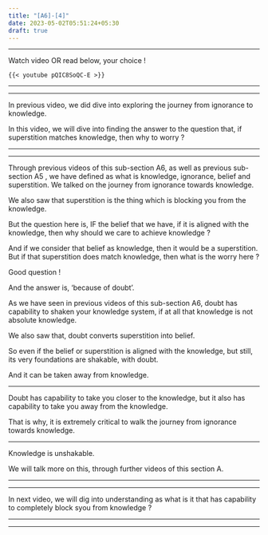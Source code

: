 ```yaml
---
title: "[A6]-[4]"
date: 2023-05-02T05:51:24+05:30
draft: true
---
```


---

Watch video OR read below, your choice !

```
{{< youtube pQIC8SoQC-E >}}
```

---

---

In previous video, we did dive into exploring the journey from ignorance to knowledge.

In this video, we will dive into finding the answer to the question that, if superstition matches knowledge, then why to worry ?

---

---

Through previous videos of this sub-section A6, as well as previous sub-section A5 , we have defined as what is knowledge, ignorance, belief and superstition. We talked on the journey from ignorance towards knowledge.

We also saw that superstition is the thing which is blocking you from the knowledge.

But the question here is, IF the belief that we have, if it is aligned with the knowledge, then why should we care to achieve knowledge ?

And if we consider that belief as knowledge, then it would be a superstition. But if that superstition does match knowledge, then what is the worry here ?

Good question !

And the answer is, ‘because of doubt’.

As we have seen in previous videos of this sub-section A6, doubt has capability to shaken your knowledge system, if at all that knowledge is not absolute knowledge.

We also saw that, doubt converts superstition into belief.

So even if the belief or superstition is aligned with the knowledge, but still, its very foundations are shakable, with doubt.

And it can be taken away from knowledge.

---

Doubt has capability to take you closer to the knowledge, but it also has capability to take you away from the knowledge.

That is why, it is extremely critical to walk the journey from ignorance towards knowledge.

---

Knowledge is unshakable.

We will talk more on this, through further videos of this section A.

---

---

In next video, we will dig into understanding as what is it that has capability to completely block syou from knowledge ?

---

---
